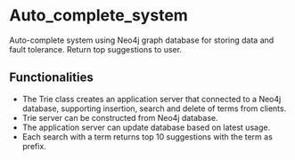 # Auto_complete_system
Auto-complete system using Neo4j graph database for storing data and fault tolerance. Return top suggestions to user.

## Functionalities
* The Trie class creates an application server that connected to a Neo4j database, supporting insertion, search and delete of terms from clients. 
* Trie server can be constructed from Neo4j database.
* The application server can update database based on latest usage.
* Each search with a term returns top 10 suggestions with the term as prefix.
